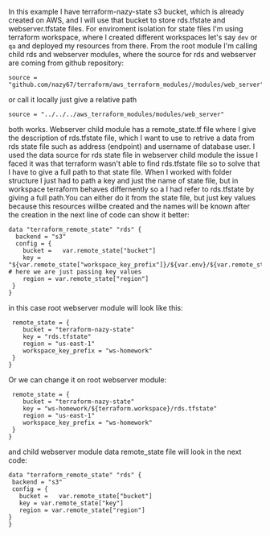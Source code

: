 In this example I have terraform-nazy-state s3 bucket, which is already created on AWS, and I will use that bucket to store rds.tfstate and webserver.tfstate files. For enviroment isolation for state files I'm using terraform workspace, where I created different workspaces let's say ```dev``` or ```qa``` and deployed my resources from there. 
From the root module I'm calling child rds and webserver modules, where the source for rds and webserver are coming from github repository: 
```
source = "github.com/nazy67/terraform/aws_terraform_modules//modules/web_server"
```
or call it locally just give a relative path
```
source = "../../../aws_terraform_modules/modules/web_server"
```
both works. Webserver child module has a remote_state.tf file where I give the description of rds.tfstate file, which I want to use to retrive a data from rds state file such as address (endpoint) and username of database user. I used the data source for rds state file in webserver child module   the issue I faced it was that terraform wasn't able to find rds.tfstate file so to solve that I have to give a full path to that state file. When I worked with folder structure I just had to path a key and just the name of state file, but in workspace terraform behaves differnently so a I had refer to rds.tfstate by giving a full path.You can either do it from the state file, but just key values because this resources willbe created and the names will be known after the creation in the next line of code can show it better: 
```
data "terraform_remote_state" "rds" {
  backend = "s3"
  config = {
    bucket =   var.remote_state["bucket"]
    key = "${var.remote_state["workspace_key_prefix"]}/${var.env}/${var.remote_state["key"]}". # here we are just passing key values
    region = var.remote_state["region"]
 }                                                                      
}
```
 in this case root webserver module will look like this:
 ```
  remote_state = {
     bucket = "terraform-nazy-state"
     key = "rds.tfstate"
     region = "us-east-1"
     workspace_key_prefix = "ws-homework"
  } 
}

 ```
 Or we can change it on root webserver module:
 ```
  remote_state = {
     bucket = "terraform-nazy-state"
     key = "ws-homework/${terraform.workspace}/rds.tfstate"
     region = "us-east-1"
     workspace_key_prefix = "ws-homework"
  } 
}
 ```
 and child webserver module data remote_state file will look in the next code:
 ```
 data "terraform_remote_state" "rds" {
  backend = "s3"
  config = {
    bucket =   var.remote_state["bucket"]
    key = var.remote_state["key"]
    region = var.remote_state["region"]
 }                                                                      
}
 ```
